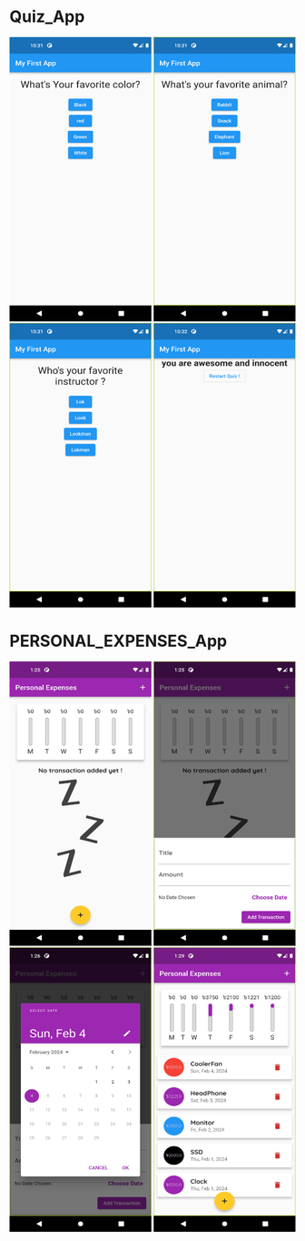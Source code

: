 <html>
  <head>
    <h1> Quiz_App </h1>
  </head>
</html>


<div> 
<img src = "flutter_quiz_app/assets/flutter_01.png" width = "250" height = "500"> <img src = "flutter_quiz_app/assets/flutter_02.png" width = "250" height = "500">
<img src = "flutter_quiz_app/assets/flutter_03.png" width = "250" height = "500"> <img src = "flutter_quiz_app/assets/flutter_04.png" width = "250" height = "500"">
</div>

<html>
  <head>
    <h1> PERSONAL_EXPENSES_App </h1>
  </head>
</html>


<div> 
<img src = "personal_expenses_app/assets/Screenshot/flutter_01.png" width = "250" height = "500"> <img src = "personal_expenses_app/assets/Screenshot/flutter_02.png" width = "250" height = "500">
<img src = "personal_expenses_app/assets/Screenshot/flutter_03.png" width = "250" height = "500"> <img src = "personal_expenses_app/assets/Screenshot/flutter_04.png" width = "250" height = "500">
</div>
